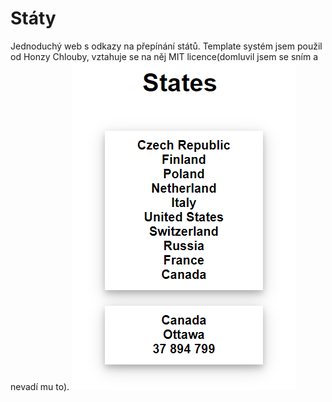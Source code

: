 # Státy
Jednoduchý web s odkazy na přepínání států. Template systém jsem použil od Honzy Chlouby,
vztahuje se na něj MIT licence(domluvil jsem se sním a nevadí mu to).
![Ukázka](Ukázka.png)
